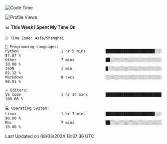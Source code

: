 <!--START_SECTION:waka-->
![Code Time](http://img.shields.io/badge/Code%20Time-361%20hrs%2018%20mins-blue)

![Profile Views](http://img.shields.io/badge/Profile%20Views-3-blue)

📊 **This Week I Spent My Time On** 

```text
🕑︎ Time Zone: Asia/Shanghai

💬 Programming Languages: 
Python                   1 hr 5 mins         ██████████████████████░░░   87.87 % 
Other                    7 mins              ██░░░░░░░░░░░░░░░░░░░░░░░   10.00 % 
JSON                     1 min               █░░░░░░░░░░░░░░░░░░░░░░░░   02.12 % 
Markdown                 0 secs              ░░░░░░░░░░░░░░░░░░░░░░░░░   00.01 % 

🔥 Editors: 
VS Code                  1 hr 14 mins        █████████████████████████   100.00 % 

💻 Operating System: 
Linux                    1 hr 7 mins         ██████████████████████░░░   90.00 % 
Mac                      7 mins              ██░░░░░░░░░░░░░░░░░░░░░░░   10.00 % 
```


 Last Updated on 08/03/2024 18:37:36 UTC
<!--END_SECTION:waka-->
